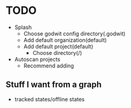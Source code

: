 TODO
====

- Splash
  - Choose godwit config directory(.godwit)
  - Add default organization(default)
  - Add default project(default)
    - Choose directory(/)
- Autoscan projects
  - Recommend adding



Stuff I want from a graph
--------------------------
- tracked states/offline states
